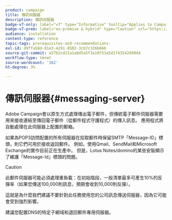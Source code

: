 ```yaml
---
product: campaign
title: 傳訊伺服器
description: 傳訊伺服器
badge-v7-only: label="v7" type="Informative" tooltip="Applies to Campaign Classic v7 only"
badge-v7-prem: label="on-premise & hybrid" type="Caution" url="https://experienceleague.adobe.com/docs/campaign-classic/using/installing-campaign-classic/architecture-and-hosting-models/hosting-models-lp/hosting-models.html?lang=en" tooltip="Applies to on-premise and hybrid deployments only"
audience: installation
content-type: reference
topic-tags: prerequisites-and-recommendations-
exl-id: d9ffa58d-81e3-4291-8502-3cb7c326b666
source-git-commit: a5762cd21a1a6d5a5f3a10f53a5d1f43542d99d4
workflow-type: tm+mt
source-wordcount: '162'
ht-degree: 3%

---
```


# 傳訊伺服器{#messaging-server}



Adobe Campaign會以原生方式處理傳出電子郵件，但傳統電子郵件伺服器需要用來接收連結至傳回電子郵件（從郵件程式守護程式）的傳入訊息。 應用程式將自動處理在此伺服器上配置的郵箱。

如果為POP3訪問配置的所有伺服器在拾取郵件時保留SMTP「Message-ID」標頭，則它們可用於接收返回郵件。 例如，使用Qmail、SendMail和Microsoft Exchange的實作目前正在生產中。 但是，Lotus Notes/domino的某些安裝顯示了維護「Message-Id」標頭的問題。

>[!CAUTION]
>
>此郵件伺服器可能必須處理重負載：在初始階段，一般清單最多可產生10%的反彈率（如果您傳送100,000則訊息，預期會收到10,000則反彈）。
>
>這就是為什麼我們建議不要針對此任務使用您的公司訊息傳送伺服器，因為它可能會受到強烈影響。
>
>建議您配置DNS的特定子網域和退回郵件專用伺服器。
